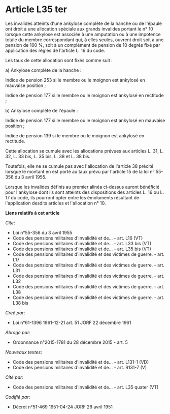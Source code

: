 # Article L35 ter

Les invalides atteints d'une ankylose complète de la hanche ou de l'épaule ont droit à une allocation spéciale aux grands
invalides portant le n° 10 lorsque cette ankylose est associée à une amputation ou à une impotence totale du membre
correspondant qui, à elles seules, ouvrent droit soit à une pension de 100 %, soit à un complément de pension de 10 degrés
fixé par application des règles de l'article L. 16 du code.

Les taux de cette allocation sont fixés comme suit :

a) Ankylose complète de la hanche :

Indice de pension 253 si le membre ou le moignon est ankylosé en mauvaise position ;

Indice de pension 177 si le membre ou le moignon est ankylosé en rectitude ;

b) Ankylose complète de l'épaule :

Indice de pension 177 si le membre ou le moignon est ankylosé en mauvaise position ;

Indice de pension 139 si le membre ou le moignon est ankylosé en rectitude.

Cette allocation se cumule avec les allocations prévues aux articles L. 31, L. 32, L. 33 bis, L. 35 bis, L. 38 et L. 38 bis.

Toutefois, elle ne se cumule pas avec l'allocation de l'article 38 précité lorsque le montant en est porté au taux prévu par
l'article 15 de la loi n° 55-356 du 3 avril 1955.

Lorsque les invalides définis au premier alinéa ci-dessus auront bénéficié pour l'ankylose dont ils sont atteints des
dispositions des articles L. 16 ou L. 17 du code, ils pourront opter entre les émoluments résultant de l'application desdits
articles et l'allocation n° 10.

**Liens relatifs à cet article**

_Cite_:

  - Loi n°55-356 du 3 avril 1955
  - Code des pensions militaires d'invalidité et de... - art. L16 (VT)
  - Code des pensions militaires d'invalidité et de... - art. L33 bis (VT)
  - Code des pensions militaires d'invalidité et de... - art. L35 bis (VT)
  - Code des pensions militaires d'invalidité et des victimes de guerre. - art. L17
  - Code des pensions militaires d'invalidité et des victimes de guerre. - art. L31
  - Code des pensions militaires d'invalidité et des victimes de guerre. - art. L32
  - Code des pensions militaires d'invalidité et des victimes de guerre. - art. L38
  - Code des pensions militaires d'invalidité et des victimes de guerre. - art. L38 bis

_Créé par_:

  - Loi n°61-1396 1961-12-21 art. 51 JORF 22 décembre 1961

_Abrogé par_:

  - Ordonnance n°2015-1781 du 28 décembre 2015 - art. 5

_Nouveaux textes_:

  - Code des pensions militaires d'invalidité et de... - art. L131-1 (VD)
  - Code des pensions militaires d'invalidité et de... - art. R131-7 (V)

_Cité par_:

  - Code des pensions militaires d'invalidité et de... - art. L35 quater (VT)

_Codifié par_:

  - Décret n°51-469 1951-04-24 JORF 26 avril 1951
